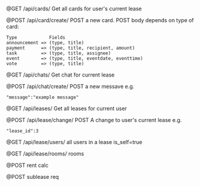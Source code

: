 @GET
/api/cards/
Get all cards for user's current lease


@POST
/api/card/create/
POST a new card. POST body depends on type of card:

    Type            Fields
    announcement => (type, title)
    payment      => (type, title, recipient, amount)
    task         => (type, title, assignee)
    event        => (type, title, eventdate, eventtime)
    vote         => (type, title)


@GET
/api/chats/
Get chat for current lease


@POST
/api/chat/create/
POST a new messave e.g.

    "message":"example message"


@GET
/api/leases/
Get all leases for current user


@POST
/api/lease/change/
POST A change to user's current lease e.g.

    "lease_id":3

@GET
/api/lease/users/
all users in a lease
is_self=true

@GET
/api/lease/rooms/
rooms

@POST
rent calc

@POST
sublease req
